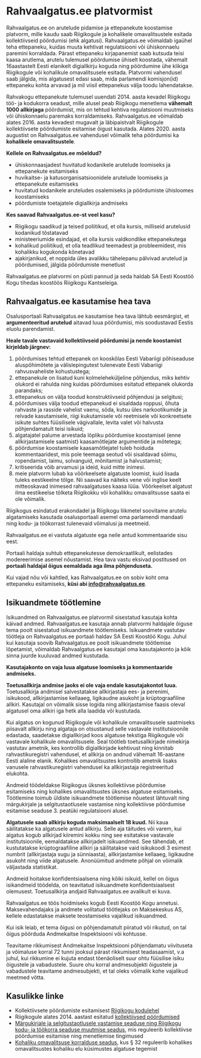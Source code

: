 # Rahvaalgatus.ee platvormist

Rahvaalgatus.ee on arutelude pidamise ja ettepanekute koostamise platvorm, mille kaudu saab Riigikogule ja kohalikele omavalitsustele esitada kollektiivseid pöördumisi (ehk algatusi). Rahvaalgatus.ee võimaldab igaühel teha ettepaneku, kuidas muuta kehtivat regulatsiooni või ühiskonnaelu paremini korraldada. Pärast ettepaneku kirjapanemist saab kutsuda teisi kaasa arutlema, arutelu tulemusel pöördumise ühiselt koostada, vähemalt 16aastastelt Eesti elanikelt digiallkirju koguda ning pöördumine ühe klikiga Riigikogule või kohalikule omavalitsusele esitada. Platvormi vahendusel saab jälgida, mis algatusest edasi saab, mida parlamendi komisjon(id) ettepaneku kohta arvavad ja mil viisil ettepanekus välja toodu lahendatakse. 

Rahvakogu ettepanekute tulemusel uuendati 2014. aasta kevadel Riigikogu töö- ja kodukorra seadust, mille alusel peab Riigikogu menetlema **vähemalt 1000 allkirjaga** pöördumist, mis on tehtud kehtiva regulatsiooni muutmiseks või ühiskonnaelu paremaks korraldamiseks. Rahvaalgatus.ee võimaldab alates 2016. aasta kevadest mugavalt ja läbipaistvalt Riigikogule kollektiivsete pöördumiste esitamise õigust kasutada. Alates 2020. aasta augustist on Rahvaalgatus.ee vahendusel võimalik teha pöördumisi ka **kohalikele omavalitsustele**.  

**Kellele on Rahvaalgatus.ee mõeldud?**

- ühiskonnaasjadest huvitatud kodanikele arutelude loomiseks ja ettepanekute esitamiseks
- huvikaitse- ja katusorganisatsioonidele arutelude loomiseks ja ettepanekute esitamiseks
- huvitatud kodanikele aruteludes osalemiseks ja pöördumiste ühisloomes koostamiseks
- pöördumiste toetajatele digiallkirja andmiseks

**Kes saavad Rahvaalgatus.ee-st veel kasu?**

- Riigikogu saadikud ja teised poliitikud, et olla kursis, milliseid arutelusid kodanikud tõstatavad
- ministeeriumide esindajad, et olla kursis valdkondlike ettepanekutega
- kohalikud poliitikud, et olla teadlikud teemadest ja probleemidest, mis kohalikku kogukonda kõnetavad
- ajakirjanikud, et noppida üles avalikku tähelepanu pälvivad arutelud ja pöördumised, jälgida pöördumiste menetlust

Rahvaalgatus.ee platvormi on püsti pannud ja seda haldab SA Eesti Koostöö Kogu tihedas koostöös Riigikogu Kantseleiga.

## <a id="tos"></a> Rahvaalgatus.ee kasutamise hea tava

Osalusportaali Rahvaalgatus.ee kasutamise hea tava lähtub eesmärgist, et **argumenteeritud arutelud** aitavad luua pöördumisi, mis soodustavad Eestis eluolu parendamist.

**Heale tavale vastavaid kollektiivseid pöördumisi ja nende koostamist kirjeldab järgnev:**

1. pöördumises tehtud ettepanek on kooskõlas Eesti Vabariigi põhiseaduse aluspõhimõtete ja välislepingutest tulenevate Eesti Vabariigi rahvusvaheliste kohustustega;
2. ettepanekule on lisatud kuni kolmeleheküljeline põhjendus, miks kehtiv olukord ei rahulda ning kuidas pöördumises esitatud ettepanek olukorda parandaks; 
3. ettepanekus on välja toodud konstruktiivseid põhjendusi ja selgitusi; 
4. pöördumises välja toodud ettepanekud ei sisaldada roppusi, õhuta rahvaste ja rasside vahelist vaenu, sõda, kutsu üles narkootikumide ja relvade kasutamisele, riigi kukutamisele või reetmisele või konkreetsete isikute suhtes füüsilisele vägivallale, levita valet või halvusta põhjendamatult teisi isikuid;
5. algatajatel palume arvestada lõpliku pöördumise koostamisel (enne allkirjastamisele saatmist) kaasamõtlejate argumentide ja mõtetega; 
6. pöördumise koostamisele kaasamõtlejatel tuleb hoiduda kommentaaridest, mis pole teemaga seotud või sisaldavad sõimu, ropendamist, laimu, solvanguid, mõnitamist ja halvustamist; 
7. kritiseerida võib arvamusi ja ideid, kuid mitte inimesi.
8. meie platvorm lubab ka võõrkeelsete algatuste loomist, kuid lisada tuleks eestikeelne tõlge. Nii saavad ka näiteks vene või inglise keelt mitteoskavad inimesed rahvaalgatuses kaasa lüüa. Võõrkeelset algatust ilma eestikeelse tõlketa Riigikokku või kohalikku omavalitsusse saata ei ole võimalik.    

Riigikogus esindatud erakondadel ja Riigikogu liikmetel soovitame arutelu algatamiseks kasutada osalusportaali asemel oma parlamendi mandaati ning kodu- ja töökorrast tulenevaid võimalusi ja meetmeid. 

Rahvaalgatus.ee ei vastuta algatuste ega neile antud kommentaaride sisu eest. 

Portaali haldaja suhtub ettepanekutesse demokraatlikult, eelistades modereerimise asemel nõustamist. Hea tava vastu eksivad postitused on **portaali haldajal õigus eemaldada aga ilma põhjenduseta.**

Kui vajad nõu või kahtled, kas Rahvaalgatus.ee on sobiv koht oma ettepaneku esitamiseks, **küsi abi info@rahvaalgatus.ee**. 

## Isikuandmete töötlemine

Isikuandmed on Rahvaalgatus.ee platvormil sisestatud kasutaja kohta käivad andmed. Rahvaalgatus.ee kasutaja annab platvormi haldajale õiguse tema poolt sisestatud isikuandmete töötlemiseks. Isikuandmete vastutav töötleja on Rahvaalgatus.ee portaali haldav SA Eesti Koostöö Kogu. Juhul kui kasutaja soovib Rahvaalgatus.ee poolt isikuandmete töötlemise lõpetamist, võimaldab Rahvaalgatus.ee kasutajal oma kasutajakonto ja kõik sinna juurde kuuluvad andmed kustutada.

**Kasutajakonto on vaja luua algatuse loomiseks ja kommentaaride andmiseks.**

**Toetusallkirja andmise jaoks ei ole vaja endale kasutajakontot luua.** Toetusallkirja andmisel salvestatakse allkirjastaja ees- ja perenimi, isikukood, allkirjastamise kellaaeg, ligikaudne asukoht ja krüptograafiline allkiri. Kasutajal on võimalik sisse logida ning allkirjastamise faasis oleval algatusel oma allkiri iga hetk alla laadida või kustutada. 

Kui algatus on kogunud Riigikogule või kohalikule omavalitsusele saatmiseks piisavalt allkirju ning algataja on otsustanud selle vastavale institutsioonile edastada, saadetakse digiallkirjad koos algatuse tekstiga Riigikogule või vastavale kohalikule omavalitsusele. Seal töötleb toetusallkirjade nimekirja vastutav ametnik, kes kontrollib digiallkirjade kehtivust ning kinnitab rahvastikuregistri vahendusel, et allkirja on andnud vähemalt 16-aastane Eesti alaline elanik. Kohalikes omavalitsustes kontrollib ametnik lisaks vanusele rahvastikuregistri vahendusel ka allkirjastaja registreeritud elukohta. 

Andmeid töödeldakse Riigikogus üksnes kollektiivse pöördumise esitamiseks ning kohalikes omavalitsustes üksnes algatuse esitamiseks. Töötlemine toimub üldiste isikuandmete töötlemise nõuetest lähtuvalt ning märgukirjale ja selgitustaotlusele vastamise ning kollektiivse pöördumise esitamise seaduse 3. peatüki regulatsiooni alusel.

**Algatusele saab allkirju koguda maksimaalselt 18 kuud.** Nii kaua säilitatakse ka algatusele antud allkirju. Selle aja täitudes või varem, kui algatus kogub allkirjad kiiremini kokku ning see esitatakse vastavale institutsioonile, eemaldatakse allkirjadelt isikuandmed. See tähendab, et kustutatakse krüptograafiline allkiri ja säilitatakse vaid isikukoodi 3 esimest numbrit (allkirjastaja sugu ja sünniaasta), allkirjastamise kellaaeg, ligikaudne asukoht ning viide algatusele. Anonüümitud andmete põhjal on võimalik väljastada statistikat. 

Andmeid hoitakse konfidentsiaalsena ning kõiki isikuid, kellel on õigus isikandmeid töödelda, on teavitatud isikuandmete konfidentsiaalsest olemusest. Toetusallkirja andjaid Rahvaalgatus.ee avalikult ei kuva. 

Rahvaalgatus.ee töös hoidmiseks kogub Eesti Koostöö Kogu annetusi. Maksevahendajaks ja andmete volitatud töötlejaks on Maksekeskus AS, kellele edastatakse maksete teostamiseks vajalikud isikuandmed. 

Kui isik leiab, et tema õigusi on põhjendamatult piiratud või rikutud, on tal õigus pöörduda Andmekaitse Inspektsiooni või kohtusse.

Teavitame rikkumisest Andmekaitse Inspektsiooni põhjendamatu viivituseta ja võimaluse korral 72 tunni jooksul pärast rikkumisest teadasaamist, v.a juhul, kui rikkumine ei kujuta endast tõenäoliselt suur ohtu füüsilise isiku õigustele ja vabadustele. Suure ohu korral andmesubjekti õigustele ja vabadustele teavitame andmesubjekti, et tal oleks võimalik kohe vajalikud meetmed võtta.


## Kasulikke linke

- Kollektiivsete pöördumiste esitamisest [Riigikogu kodulehel](https://www.riigikogu.ee/tutvustus-ja-ajalugu/raakige-kaasa/esitage-kollektiivne-poordumine/)
- Riigikogule alates 2014. aastast esitatud [kollektiivsed pöördumised](https://www.riigikogu.ee/tutvustus-ja-ajalugu/raakige-kaasa/esitage-kollektiivne-poordumine/riigikogule-esitatud-kollektiivsed-poordumised/)
- [Märgukirjale ja selgitustaotlusele vastamise seaduse ning Riigikogu kodu- ja töökorra seaduse muutmise seadus](https://www.riigiteataja.ee/akt/101042014001), mis reguleerib kollektiivse pöördumise esitamise ning menetlemise tingimused
- [Kohaliku omavalitsuse korralduse seadus](https://www.riigiteataja.ee/akt/126032013006?leiaKehtiv), kus § 32 reguleerib kohalikes omavalitsustes kohaliku elu küsimustes algatuse tegemist
